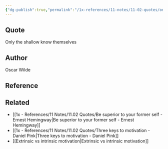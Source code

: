 ```yaml
---
{"dg-publish":true,"permalink":"/1x-references/11-notes/11-02-quotes/only-the-shallow-know-themselves-oscar-wilde/","title":"Only the shallow know themselves - Oscar Wilde","created":"2023-09-10T12:39:44.142+03:00","updated":"2024-02-14T20:18:40.054+03:00"}
---
```



## Quote
Only the shallow know themselves

## Author
Oscar Wilde

## Reference


## Related
- [[1x - References/11 Notes/11.02 Quotes/Be superior to your former self - Ernest Hemingway\|Be superior to your former self - Ernest Hemingway]]
- [[1x - References/11 Notes/11.02 Quotes/Three keys to motivation - Daniel Pink\|Three keys to motivation - Daniel Pink]]
- [[Extrinsic vs intrinsic motivation\|Extrinsic vs intrinsic motivation]]